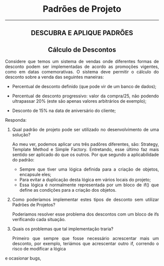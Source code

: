 # <h1 align="center"> Padrões de Projeto </h1>
<hr/>

## <h2 align="center">DESCUBRA E APLIQUE PADRÕES </h2>

<div align="justify">
  
 ## <h2 align="center">Cálculo de Descontos </h2>
 
 <p>Considere que temos um sistema de vendas onde diferentes formas de desconto podem ser implementadas de acordo as promoções vigentes, como em datas comemorativas. O sistema deve permitir o cálculo do desconto sobre a venda das seguintes maneiras: </p>

  * Percentual de desconto definido (que pode vir de um banco de dados);

  * Percentual de desconto progressivo: valor da compra/25, não podendo ultrapassar 20% (este são apenas valores arbitrários de exemplo);

  * Desconto de 15% na data de aniversário do cliente;

Responda:

1. Qual padrão de projeto pode ser utilizado no desenvolvimento de uma solução? 

    <p>Ao meu ver, podemos aplicar uns três padõres diferentes, são: Strategy, Template Method e Simple Factory. Entretando, esse último faz mais sentido ser
    aplicado do que os outros. Por que segundo a aplicabilidade do padrão:</p>
    
    
    * Sempre que tiver uma lógica definida para a criação de objetos, encapsule eles;
    * Para evitar a duplicação desta lógica em vários locais do projeto;
    * Essa lógica é normalmente representada por um bloco de if() que define as condições para a criação dos objetos.

   
2. Como poderíamos implementar estes tipos de desconto sem utilizar Padrões de Projetos? 

    <p>Poderiamos resolver esse problema dos descontos com um bloco de ifs verificando cada situação.</p>
    
3. Quais os problemas que tal implementação traria?
    
    <p>Primeiro que sempre que fosse necessário acrescentar mais um desconto, por exemplo, teriámos que acrescentar outro if, correndo o risco de modificar a lógica
e ocasionar bugs, </p>

  
</div>
